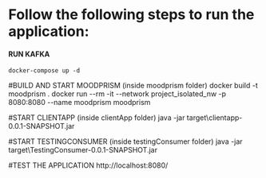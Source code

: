 # Follow the following steps to run the application:

#### RUN KAFKA
```
docker-compose up -d
```

#BUILD AND START MOODPRISM (inside moodprism folder)
docker build -t moodprism .
docker run --rm -it --network project_isolated_nw -p 8080:8080 --name moodprism moodprism

#START CLIENTAPP (inside clientApp folder)
java -jar target\clientapp-0.0.1-SNAPSHOT.jar

#START TESTINGCONSUMER (inside testingConsumer folder)
java -jar target\TestingConsumer-0.0.1-SNAPSHOT.jar

#TEST THE APPLICATION
http://localhost:8080/
